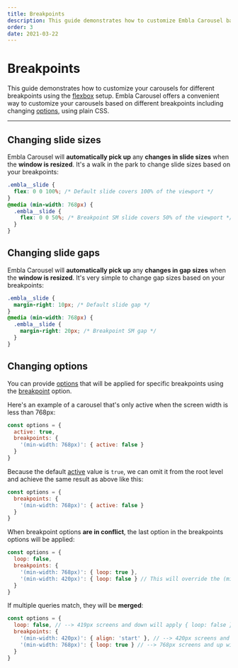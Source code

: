 ```yaml
---
title: Breakpoints
description: This guide demonstrates how to customize Embla Carousel based on different breakpoints.
order: 3
date: 2021-03-22
---
```


# Breakpoints

This guide demonstrates how to customize your carousels for different breakpoints using the [flexbox](/guides/slide-container/#using-flexbox) setup. Embla Carousel offers a convenient way to customize your carousels based on different breakpoints including changing [options](/api/options/), using plain CSS.

---

## Changing slide sizes

Embla Carousel will **automatically pick up** any **changes in slide sizes** when the **window is resized**. It's a walk in the park to change slide sizes based on your breakpoints:

```css
.embla__slide {
  flex: 0 0 100%; /* Default slide covers 100% of the viewport */
}
@media (min-width: 768px) {
  .embla__slide {
    flex: 0 0 50%; /* Breakpoint SM slide covers 50% of the viewport */
  }
}
```

## Changing slide gaps

Embla Carousel will **automatically pick up** any **changes in gap sizes** when the **window is resized**. It's very simple to change gap sizes based on your breakpoints:

```css
.embla__slide {
  margin-right: 10px; /* Default slide gap */
}
@media (min-width: 768px) {
  .embla__slide {
    margin-right: 20px; /* Breakpoint SM gap */
  }
}
```

## Changing options

You can provide [options](/api/options/) that will be applied for specific breakpoints using the [breakpoint](/api/options/#breakpoints) option.

Here's an example of a carousel that's only active when the screen width is less than 768px:

```js
const options = {
  active: true,
  breakpoints: {
    '(min-width: 768px)': { active: false }
  }
}
```

Because the default [active](/api/options/#active) value is `true`, we can omit it from the root level and achieve the same result as above like this:

```js
const options = {
  breakpoints: {
    '(min-width: 768px)': { active: false }
  }
}
```

When breakpoint options **are in conflict**, the last option in the breakpoints options will be applied:

```js
const options = {
  loop: false,
  breakpoints: {
    '(min-width: 768px)': { loop: true },
    '(min-width: 420px)': { loop: false } // This will override the (min-width: 768px) breakpoint loop option
  }
}
```

If multiple queries match, they will be **merged**:

```js
const options = {
  loop: false, // --> 419px screens and down will apply { loop: false }
  breakpoints: {
    '(min-width: 420px)': { align: 'start' }, // --> 420px screens and up will apply { align: 'start', loop: false }
    '(min-width: 768px)': { loop: true } // --> 768px screens and up will apply { align: 'start', loop: true }
  }
}
```

